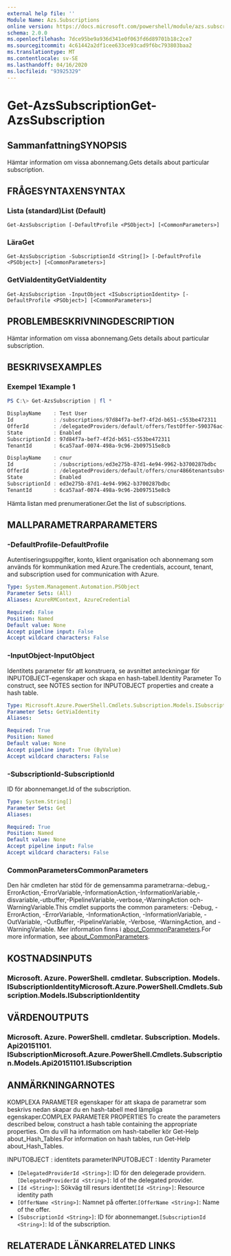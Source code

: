```yaml
---
external help file: ''
Module Name: Azs.Subscriptions
online version: https://docs.microsoft.com/powershell/module/azs.subscriptions/get-azssubscription
schema: 2.0.0
ms.openlocfilehash: 7dce95be9a936d341e0f063fd6d89701b18c2ce7
ms.sourcegitcommit: 4c61442a2df1cee633ce93cad9f6bc793803baa2
ms.translationtype: MT
ms.contentlocale: sv-SE
ms.lasthandoff: 04/16/2020
ms.locfileid: "93925329"
---
```

# <span data-ttu-id="c2d7b-101">Get-AzsSubscription</span><span class="sxs-lookup"><span data-stu-id="c2d7b-101">Get-AzsSubscription</span></span>

## <span data-ttu-id="c2d7b-102">Sammanfattning</span><span class="sxs-lookup"><span data-stu-id="c2d7b-102">SYNOPSIS</span></span>
<span data-ttu-id="c2d7b-103">Hämtar information om vissa abonnemang.</span><span class="sxs-lookup"><span data-stu-id="c2d7b-103">Gets details about particular subscription.</span></span>

## <span data-ttu-id="c2d7b-104">FRÅGESYNTAXEN</span><span class="sxs-lookup"><span data-stu-id="c2d7b-104">SYNTAX</span></span>

### <span data-ttu-id="c2d7b-105">Lista (standard)</span><span class="sxs-lookup"><span data-stu-id="c2d7b-105">List (Default)</span></span>
```
Get-AzsSubscription [-DefaultProfile <PSObject>] [<CommonParameters>]
```

### <span data-ttu-id="c2d7b-106">Lära</span><span class="sxs-lookup"><span data-stu-id="c2d7b-106">Get</span></span>
```
Get-AzsSubscription -SubscriptionId <String[]> [-DefaultProfile <PSObject>] [<CommonParameters>]
```

### <span data-ttu-id="c2d7b-107">GetViaIdentity</span><span class="sxs-lookup"><span data-stu-id="c2d7b-107">GetViaIdentity</span></span>
```
Get-AzsSubscription -InputObject <ISubscriptionIdentity> [-DefaultProfile <PSObject>] [<CommonParameters>]
```

## <span data-ttu-id="c2d7b-108">PROBLEMBESKRIVNING</span><span class="sxs-lookup"><span data-stu-id="c2d7b-108">DESCRIPTION</span></span>
<span data-ttu-id="c2d7b-109">Hämtar information om vissa abonnemang.</span><span class="sxs-lookup"><span data-stu-id="c2d7b-109">Gets details about particular subscription.</span></span>

## <span data-ttu-id="c2d7b-110">BESKRIVS</span><span class="sxs-lookup"><span data-stu-id="c2d7b-110">EXAMPLES</span></span>

### <span data-ttu-id="c2d7b-111">Exempel 1</span><span class="sxs-lookup"><span data-stu-id="c2d7b-111">Example 1</span></span>
```powershell
PS C:\> Get-AzsSubscription | fl *

DisplayName    : Test User
Id             : /subscriptions/97d84f7a-bef7-4f2d-b651-c553be472311
OfferId        : /delegatedProviders/default/offers/TestOffer-590376ac-c8dd-4b3d-9674-b5b8fcde095b
State          : Enabled
SubscriptionId : 97d84f7a-bef7-4f2d-b651-c553be472311
TenantId       : 6ca57aaf-0074-498a-9c96-2b097515e8cb

DisplayName    : cnur
Id             : /subscriptions/ed3e275b-87d1-4e94-9962-b3700287bdbc
OfferId        : /delegatedProviders/default/offers/cnur4866tenantsubsvcoffer843
State          : Enabled
SubscriptionId : ed3e275b-87d1-4e94-9962-b3700287bdbc
TenantId       : 6ca57aaf-0074-498a-9c96-2b097515e8cb
```

<span data-ttu-id="c2d7b-112">Hämta listan med prenumerationer.</span><span class="sxs-lookup"><span data-stu-id="c2d7b-112">Get the list of subscriptions.</span></span>

## <span data-ttu-id="c2d7b-113">MALLPARAMETRAR</span><span class="sxs-lookup"><span data-stu-id="c2d7b-113">PARAMETERS</span></span>

### <span data-ttu-id="c2d7b-114">-DefaultProfile</span><span class="sxs-lookup"><span data-stu-id="c2d7b-114">-DefaultProfile</span></span>
<span data-ttu-id="c2d7b-115">Autentiseringsuppgifter, konto, klient organisation och abonnemang som används för kommunikation med Azure.</span><span class="sxs-lookup"><span data-stu-id="c2d7b-115">The credentials, account, tenant, and subscription used for communication with Azure.</span></span>

```yaml
Type: System.Management.Automation.PSObject
Parameter Sets: (All)
Aliases: AzureRMContext, AzureCredential

Required: False
Position: Named
Default value: None
Accept pipeline input: False
Accept wildcard characters: False

```

### <span data-ttu-id="c2d7b-116">-InputObject</span><span class="sxs-lookup"><span data-stu-id="c2d7b-116">-InputObject</span></span>
<span data-ttu-id="c2d7b-117">Identitets parameter för att konstruera, se avsnittet anteckningar för INPUTOBJECT-egenskaper och skapa en hash-tabell.</span><span class="sxs-lookup"><span data-stu-id="c2d7b-117">Identity Parameter To construct, see NOTES section for INPUTOBJECT properties and create a hash table.</span></span>

```yaml
Type: Microsoft.Azure.PowerShell.Cmdlets.Subscription.Models.ISubscriptionIdentity
Parameter Sets: GetViaIdentity
Aliases:

Required: True
Position: Named
Default value: None
Accept pipeline input: True (ByValue)
Accept wildcard characters: False

```

### <span data-ttu-id="c2d7b-118">-SubscriptionId</span><span class="sxs-lookup"><span data-stu-id="c2d7b-118">-SubscriptionId</span></span>
<span data-ttu-id="c2d7b-119">ID för abonnemanget.</span><span class="sxs-lookup"><span data-stu-id="c2d7b-119">Id of the subscription.</span></span>

```yaml
Type: System.String[]
Parameter Sets: Get
Aliases:

Required: True
Position: Named
Default value: None
Accept pipeline input: False
Accept wildcard characters: False

```

### <span data-ttu-id="c2d7b-120">CommonParameters</span><span class="sxs-lookup"><span data-stu-id="c2d7b-120">CommonParameters</span></span>
<span data-ttu-id="c2d7b-121">Den här cmdleten har stöd för de gemensamma parametrarna:-debug,-ErrorAction,-ErrorVariable,-InformationAction,-InformationVariable,-disvariable,-utbuffer,-PipelineVariable,-verbose,-WarningAction och-WarningVariable.</span><span class="sxs-lookup"><span data-stu-id="c2d7b-121">This cmdlet supports the common parameters: -Debug, -ErrorAction, -ErrorVariable, -InformationAction, -InformationVariable, -OutVariable, -OutBuffer, -PipelineVariable, -Verbose, -WarningAction, and -WarningVariable.</span></span> <span data-ttu-id="c2d7b-122">Mer information finns i [about_CommonParameters](http://go.microsoft.com/fwlink/?LinkID=113216).</span><span class="sxs-lookup"><span data-stu-id="c2d7b-122">For more information, see [about_CommonParameters](http://go.microsoft.com/fwlink/?LinkID=113216).</span></span>

## <span data-ttu-id="c2d7b-123">KOSTNADS</span><span class="sxs-lookup"><span data-stu-id="c2d7b-123">INPUTS</span></span>

### <span data-ttu-id="c2d7b-124">Microsoft. Azure. PowerShell. cmdletar. Subscription. Models. ISubscriptionIdentity</span><span class="sxs-lookup"><span data-stu-id="c2d7b-124">Microsoft.Azure.PowerShell.Cmdlets.Subscription.Models.ISubscriptionIdentity</span></span>

## <span data-ttu-id="c2d7b-125">VÄRDEN</span><span class="sxs-lookup"><span data-stu-id="c2d7b-125">OUTPUTS</span></span>

### <span data-ttu-id="c2d7b-126">Microsoft. Azure. PowerShell. cmdletar. Subscription. Models. Api20151101. ISubscription</span><span class="sxs-lookup"><span data-stu-id="c2d7b-126">Microsoft.Azure.PowerShell.Cmdlets.Subscription.Models.Api20151101.ISubscription</span></span>



## <span data-ttu-id="c2d7b-127">ANMÄRKNINGAR</span><span class="sxs-lookup"><span data-stu-id="c2d7b-127">NOTES</span></span>

<span data-ttu-id="c2d7b-128">KOMPLEXA PARAMETER egenskaper för att skapa de parametrar som beskrivs nedan skapar du en hash-tabell med lämpliga egenskaper.</span><span class="sxs-lookup"><span data-stu-id="c2d7b-128">COMPLEX PARAMETER PROPERTIES To create the parameters described below, construct a hash table containing the appropriate properties.</span></span> <span data-ttu-id="c2d7b-129">Om du vill ha information om hash-tabeller kör Get-Help about_Hash_Tables.</span><span class="sxs-lookup"><span data-stu-id="c2d7b-129">For information on hash tables, run Get-Help about_Hash_Tables.</span></span>

<span data-ttu-id="c2d7b-130">INPUTOBJECT <ISubscriptionIdentity> : identitets parameter</span><span class="sxs-lookup"><span data-stu-id="c2d7b-130">INPUTOBJECT <ISubscriptionIdentity>: Identity Parameter</span></span>
  - <span data-ttu-id="c2d7b-131">`[DelegatedProviderId <String>]`: ID för den delegerade providern.</span><span class="sxs-lookup"><span data-stu-id="c2d7b-131">`[DelegatedProviderId <String>]`: Id of the delegated provider.</span></span>
  - <span data-ttu-id="c2d7b-132">`[Id <String>]`: Sökväg till resurs identitet</span><span class="sxs-lookup"><span data-stu-id="c2d7b-132">`[Id <String>]`: Resource identity path</span></span>
  - <span data-ttu-id="c2d7b-133">`[OfferName <String>]`: Namnet på offerter.</span><span class="sxs-lookup"><span data-stu-id="c2d7b-133">`[OfferName <String>]`: Name of the offer.</span></span>
  - <span data-ttu-id="c2d7b-134">`[SubscriptionId <String>]`: ID för abonnemanget.</span><span class="sxs-lookup"><span data-stu-id="c2d7b-134">`[SubscriptionId <String>]`: Id of the subscription.</span></span>

## <span data-ttu-id="c2d7b-135">RELATERADE LÄNKAR</span><span class="sxs-lookup"><span data-stu-id="c2d7b-135">RELATED LINKS</span></span>

